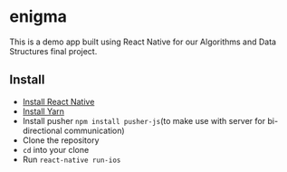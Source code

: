 # enigma

This is a demo app built using React Native for our Algorithms and Data Structures final project.

## Install 
- [Install React Native](http://facebook.github.io/react-native/docs/getting-started.html#content)
- [Install Yarn](https://yarnpkg.com/en/docs/install)
- Install pusher `npm install pusher-js`(to make use with server for bi-directional communication)
- Clone the repository
- `cd` into your clone
- Run `react-native run-ios`
